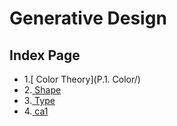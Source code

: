 # Generative Design

## Index Page
- 1.[ Color Theory](P.1. Color/)
- 2.[ Shape](P.2.Shape/)
- 3.[ Type](type/)
- 4.[ ca1](ca1/)
